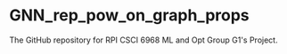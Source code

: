 # GNN_rep_pow_on_graph_props
The GitHub repository for RPI CSCI 6968 ML and Opt Group G1's Project.
